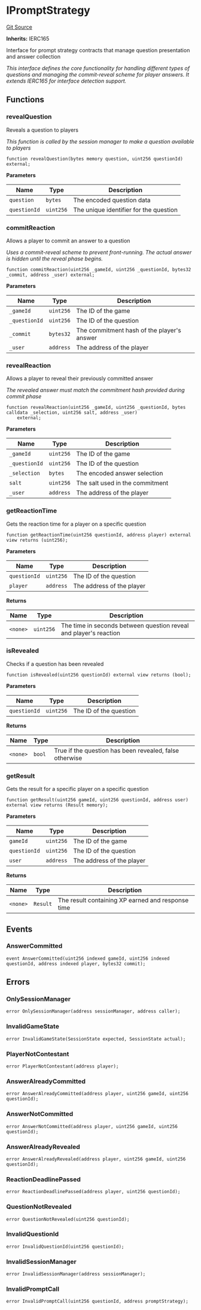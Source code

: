 # IPromptStrategy
[Git Source](https://github.com/Engage-Protocol/engage-protocol/blob/c5ee1562bd13fd9b4ca0d2484df6aceaf0760cfb/src/prompt/IPromptStrategy.sol)

**Inherits:**
IERC165

Interface for prompt strategy contracts that manage question presentation and answer collection

*This interface defines the core functionality for handling different types of questions
and managing the commit-reveal scheme for player answers. It extends IERC165 for
interface detection support.*


## Functions
### revealQuestion

Reveals a question to players

*This function is called by the session manager to make a question available to players*


```solidity
function revealQuestion(bytes memory question, uint256 questionId) external;
```
**Parameters**

|Name|Type|Description|
|----|----|-----------|
|`question`|`bytes`|The encoded question data|
|`questionId`|`uint256`|The unique identifier for the question|


### commitReaction

Allows a player to commit an answer to a question

*Uses a commit-reveal scheme to prevent front-running. The actual answer is hidden
until the reveal phase begins.*


```solidity
function commitReaction(uint256 _gameId, uint256 _questionId, bytes32 _commit, address _user) external;
```
**Parameters**

|Name|Type|Description|
|----|----|-----------|
|`_gameId`|`uint256`|The ID of the game|
|`_questionId`|`uint256`|The ID of the question|
|`_commit`|`bytes32`|The commitment hash of the player's answer|
|`_user`|`address`|The address of the player|


### revealReaction

Allows a player to reveal their previously committed answer

*The revealed answer must match the commitment hash provided during commit phase*


```solidity
function revealReaction(uint256 _gameId, uint256 _questionId, bytes calldata _selection, uint256 salt, address _user)
    external;
```
**Parameters**

|Name|Type|Description|
|----|----|-----------|
|`_gameId`|`uint256`|The ID of the game|
|`_questionId`|`uint256`|The ID of the question|
|`_selection`|`bytes`|The encoded answer selection|
|`salt`|`uint256`|The salt used in the commitment|
|`_user`|`address`|The address of the player|


### getReactionTime

Gets the reaction time for a player on a specific question


```solidity
function getReactionTime(uint256 questionId, address player) external view returns (uint256);
```
**Parameters**

|Name|Type|Description|
|----|----|-----------|
|`questionId`|`uint256`|The ID of the question|
|`player`|`address`|The address of the player|

**Returns**

|Name|Type|Description|
|----|----|-----------|
|`<none>`|`uint256`|The time in seconds between question reveal and player's reaction|


### isRevealed

Checks if a question has been revealed


```solidity
function isRevealed(uint256 questionId) external view returns (bool);
```
**Parameters**

|Name|Type|Description|
|----|----|-----------|
|`questionId`|`uint256`|The ID of the question|

**Returns**

|Name|Type|Description|
|----|----|-----------|
|`<none>`|`bool`|True if the question has been revealed, false otherwise|


### getResult

Gets the result for a specific player on a specific question


```solidity
function getResult(uint256 gameId, uint256 questionId, address user) external view returns (Result memory);
```
**Parameters**

|Name|Type|Description|
|----|----|-----------|
|`gameId`|`uint256`|The ID of the game|
|`questionId`|`uint256`|The ID of the question|
|`user`|`address`|The address of the player|

**Returns**

|Name|Type|Description|
|----|----|-----------|
|`<none>`|`Result`|The result containing XP earned and response time|


## Events
### AnswerCommitted

```solidity
event AnswerCommitted(uint256 indexed gameId, uint256 indexed questionId, address indexed player, bytes32 commit);
```

## Errors
### OnlySessionManager

```solidity
error OnlySessionManager(address sessionManager, address caller);
```

### InvalidGameState

```solidity
error InvalidGameState(SessionState expected, SessionState actual);
```

### PlayerNotContestant

```solidity
error PlayerNotContestant(address player);
```

### AnswerAlreadyCommitted

```solidity
error AnswerAlreadyCommitted(address player, uint256 gameId, uint256 questionId);
```

### AnswerNotCommitted

```solidity
error AnswerNotCommitted(address player, uint256 gameId, uint256 questionId);
```

### AnswerAlreadyRevealed

```solidity
error AnswerAlreadyRevealed(address player, uint256 gameId, uint256 questionId);
```

### ReactionDeadlinePassed

```solidity
error ReactionDeadlinePassed(address player, uint256 questionId);
```

### QuestionNotRevealed

```solidity
error QuestionNotRevealed(uint256 questionId);
```

### InvalidQuestionId

```solidity
error InvalidQuestionId(uint256 questionId);
```

### InvalidSessionManager

```solidity
error InvalidSessionManager(address sessionManager);
```

### InvalidPromptCall

```solidity
error InvalidPromptCall(uint256 questionId, address promptStrategy);
```

